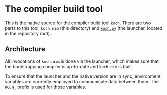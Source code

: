 # The compiler build tool

This is the native source for the compiler build tool `koch`. There are two
parts to this tool: `koch.nim` (this directory) and [`koch.py`](../../koch.py)
(the launcher, located in the repository root).

## Architecture

All invocations of `koch.nim` is done via the launcher, which makes sure that
the bootstrapping compiler is up-to-date and `koch.nim` is built.

To ensure that the launcher and the native version are in sync, environment
variables are currently employed to communicate data between them. The `KOCH_`
prefix is used for those variables.
